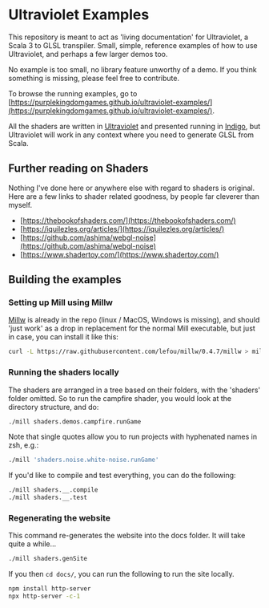 # Ultraviolet Examples

This repository is meant to act as 'living documentation' for Ultraviolet, a Scala 3 to GLSL transpiler. Small, simple, reference examples of how to use Ultraviolet, and perhaps a few larger demos too.

No example is too small, no library feature unworthy of a demo. If you think something is missing, please feel free to contribute.

To browse the running examples, go to [https://purplekingdomgames.github.io/ultraviolet-examples/](https://purplekingdomgames.github.io/ultraviolet-examples/).

All the shaders are written in [Ultraviolet](https://github.com/PurpleKingdomGames/ultraviolet) and presented running in [Indigo](https://indigoengine.io/), but Ultraviolet will work in any context where you need to generate GLSL from Scala.

## Further reading on Shaders

Nothing I've done here or anywhere else with regard to shaders is original. Here are a few links to shader related goodness, by people far cleverer than myself.

- [https://thebookofshaders.com/](https://thebookofshaders.com/)
- [https://iquilezles.org/articles/](https://iquilezles.org/articles/)
- [https://github.com/ashima/webgl-noise](https://github.com/ashima/webgl-noise)
- [https://www.shadertoy.com/](https://www.shadertoy.com/)

## Building the examples

### Setting up Mill using Millw

[Millw](https://github.com/lefou/millw) is already in the repo (linux / MacOS, Windows is missing), and should 'just work' as a drop in replacement for the normal Mill executable, but just in case, you can install it like this:

```sh
curl -L https://raw.githubusercontent.com/lefou/millw/0.4.7/millw > mill && chmod +x mill
```

### Running the shaders locally

The shaders are arranged in a tree based on their folders, with the 'shaders' folder omitted. So to run the campfire shader, you would look at the directory structure, and do:

```sh
./mill shaders.demos.campfire.runGame
```

Note that single quotes allow you to run projects with hyphenated names in zsh, e.g.:

```sh
./mill 'shaders.noise.white-noise.runGame'
```

If you'd like to compile and test everything, you can do the following:

```sh
./mill shaders.__.compile
./mill shaders.__.test
```

### Regenerating the website

This command re-generates the website into the docs folder. It will take quite a while...

```sh
./mill shaders.genSite
```

If you then `cd docs/`, you can run the following to run the site locally.


```sh
npm install http-server
npx http-server -c-1 
```
